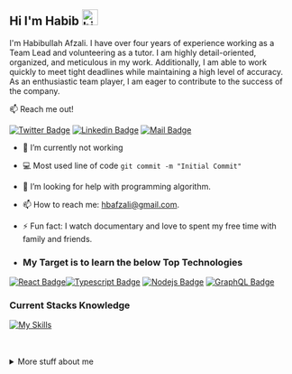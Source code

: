 ## Hi I'm Habib <img src="https://user-images.githubusercontent.com/1303154/88677602-1635ba80-d120-11ea-84d8-d263ba5fc3c0.gif" width="28px" height="28px" alt="hi">

I'm Habibullah Afzali. I have over four years of experience working as a Team Lead and volunteering as a tutor. I am highly detail-oriented, organized, and meticulous in my work. Additionally, I am able to work quickly to meet tight deadlines while maintaining a high level of accuracy. As an enthusiastic team player, I am eager to contribute to the success of the company.

:mailbox: Reach me out!

[![Twitter Badge](https://img.shields.io/badge/-@habibullahafza1-1ca0f1?style=flat&labelColor=1ca0f1&logo=twitter&logoColor=white&link=https://twitter.com/habibullahafza1)](https://twitter.com/habibullahafza1) [![Linkedin Badge](https://img.shields.io/badge/-habib-0e76a8?style=flat&labelColor=0e76a8&logo=linkedin&logoColor=white)](https://www.linkedin.com/in/h-afzali/) [![Mail Badge](https://img.shields.io/badge/-hbafzali-c0392b?style=flat&labelColor=c0392b&logo=gmail&logoColor=white)](mailto:hbafzali@gmail.com)

<!-- TODO: Add last video link -->

- 🔭 I’m currently not working
- :computer: Most used line of code `git commit -m "Initial Commit"`
- 🤔 I’m looking for help with programming algorithm.
- 📫 How to reach me: hbafzali@gmail.com.
- ⚡ Fun fact: I watch documentary and love to spent my free time with family and friends.

- ### My Target is to learn the below  Top Technologies


[![React Badge](https://img.shields.io/badge/-React-61DBFB?style=for-the-badge&labelColor=black&logo=react&logoColor=61DBFB)](#)[![Typescript Badge](https://img.shields.io/badge/-Typescript-007acc?style=for-the-badge&labelColor=black&logo=typescript&logoColor=007acc)](#) [![Nodejs Badge](https://img.shields.io/badge/-Nodejs-3C873A?style=for-the-badge&labelColor=black&logo=node.js&logoColor=3C873A)](#) [![GraphQL Badge](https://img.shields.io/badge/-GraphQl-e535ab?style=for-the-badge&labelColor=black&logo=node.js&logoColor=e535ab)](#)

### Current Stacks Knowledge


[![My Skills](https://skills.thijs.gg/icons?i=js,html,css,sass,vuejs,bootstrap,vscode,github,git,java,spring,mysql,mongodb,postgresql)](https://skills.thijs.gg)

<br />
<br />

<details>
<summary>
  More stuff about me
</summary>

<br >

I love sharing knowledge and helping other developers. I believe that knowledge and compassion should be shared with everyone!
